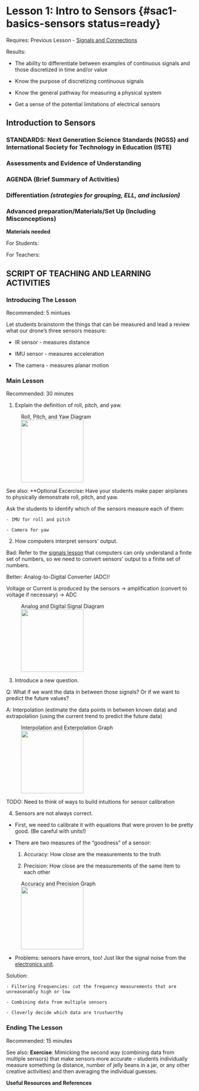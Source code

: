 # Lesson 1: Intro to Sensors {#sac1-basics-sensors status=ready}

<div class='requirements' markdown='1'>

Requires: Previous Lesson - [Signals and Connections](https://docs.duckietown.org/daffy/downloads/duckiesky_high_school/docs-duckiesky_high_school/branch/daffy-develop/doc-duckiesky_high_school/out/electronics_circuitry_signals.html)


Results: 

- The ability to differentiate between examples of continuous signals and those discretized in time and/or value 

- Know the purpose of discretizing continuous signals

- Know the general pathway for measuring a physical system 

- Get a sense of the potential limitations of electrical sensors


</div>

## Introduction to Sensors


### STANDARDS: Next Generation Science Standards (NGSS) and International Society for Technology in Education (ISTE)



### Assessments and Evidence of Understanding


### AGENDA (Brief Summary of Activities)


### Differentiation _(strategies for grouping, ELL, and inclusion)_


### Advanced preparation/Materials/Set Up (Including Misconceptions)

**Materials needed**

For Students:

For Teachers:


## SCRIPT OF TEACHING AND LEARNING ACTIVITIES


### Introducing The Lesson

Recommended: 5 mintues 

Let students brainstorm the things that can be measured and lead a review what our drone’s three sensors measure: 

- IR sensor - measures distance

- IMU sensor - measures acceleration 

- The camera - measures planar motion


### Main Lesson

Recommended: 30 minutes 

1. Explain the definition of roll, pitch, and yaw. 

<figure>
    <figcaption>Roll, Pitch, and Yaw Diagram</figcaption>
    <img style='width:12em' src="https://upload.wikimedia.org/wikipedia/commons/thumb/0/04/Flight_dynamics_with_text_ortho.svg/1200px-Flight_dynamics_with_text_ortho.svg.png"/>
</figure>

See also: **Optional Excercise: Have your students make paper airplanes to physically demonstrate roll, pitch, and yaw. 


Ask the students to identify which of the sensors measure each of them: 

    - IMU for roll and pitch 
    
    - Camera for yaw 

2. How computers interpret sensors' output. 

Bad: Refer to the [signals lesson](https://docs.duckietown.org/daffy/downloads/duckiesky_high_school/docs-duckiesky_high_school/branch/daffy-develop/doc-duckiesky_high_school/out/electronics_circuitry_signals.html) that computers can only understand a finite set of numbers, so we need to convert sensors' output to a finite set of numbers. 

Better: Analog-to-Digital Converter (ADC)!

Voltage or Current is produced by the sensors -> amplification (convert to voltage if necessary) -> ADC

<figure>
    <figcaption>Analog and Digital Signal Diagram</figcaption>
    <img style='width:12em' src="https://www.allaboutcircuits.com/uploads/articles/An-Introduction-to-Digital-Signal-Processing-(1).png"/>
</figure>

3. Introduce a new question. 

Q: What if we want the data in between those signals? Or if we want to predict the future values?

A: Interpolation (estimate the data points in between known data) and extrapolation (using the current trend to predict the future data)

<figure>
    <figcaption>Interpolation and Exterpolation Graph</figcaption>
    <img style='width:12em' src="https://storage.ning.com/topology/rest/1.0/file/get/2656751898?profile=original"/>
</figure>

TODO: Need to think of ways to build intuitions for sensor calibration

4. Sensors are not always correct. 

- First, we need to calibrate it with equations that were proven to be pretty good. (Be careful with units!)

- There are two measures of the “goodness” of a sensor: 

    1. Accuracy: How close are the measurements to the truth

    2. Precision: How close are the measurements of the same item to each other 

<figure>
<figcaption>Accuracy and Precision Graph</figcaption>
<img style='width:12em' src="https://i0.wp.com/wp.stolaf.edu/it/files/2017/06/precsionvsaccuracy_crashcourse.png?resize=579%2C600&ssl=1"/>
</figure>

- Problems: sensors have errors, too! Just like the signal noise from the [electronics unit](https://docs.duckietown.org/daffy/downloads/duckiesky_high_school/docs-duckiesky_high_school/branch/daffy-develop/doc-duckiesky_high_school/out/electronics_circuitry_signals.html).

Solution: 

    - Filtering Frequencies: cut the frequency measurements that are unreasonably high or low

    - Combining data from multiple sensors

    - Cleverly decide which data are trustworthy


### Ending The Lesson

Recommended: 15 minutes 

See also: **Exercise**: Mimicking the second way (combining data from multiple sensors) that make sensors more accurate – students individually measure something (a distance, number of jelly beans in a jar, or any other creative activities) and then averaging the individual guesses.  


**Useful Resources and References**

